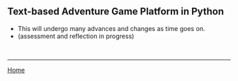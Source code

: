 ## Text-based Adventure Game Platform in Python
- This will undergo many advances and changes as time goes on.
- (assessment and reflection in progress)

<br>

---

[Home](/README.md)